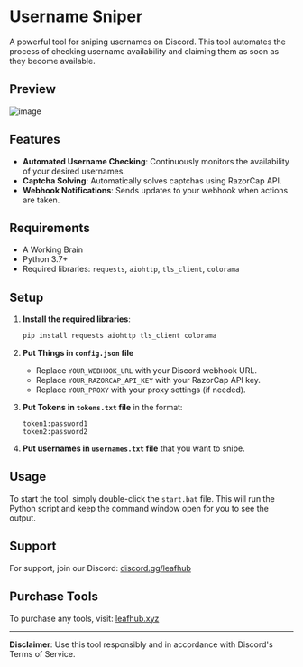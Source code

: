 # Username Sniper

A powerful tool for sniping usernames on Discord. This tool automates the process of checking username availability and claiming them as soon as they become available.


## Preview
![image](https://github.com/user-attachments/assets/c7ca493c-1a5e-4b81-8ac7-2f557ebb0109)
## Features

- **Automated Username Checking**: Continuously monitors the availability of your desired usernames.
- **Captcha Solving**: Automatically solves captchas using RazorCap API.
- **Webhook Notifications**: Sends updates to your webhook when actions are taken.

## Requirements

- A Working Brain
- Python 3.7+
- Required libraries: `requests`, `aiohttp`, `tls_client`, `colorama`

## Setup

1. **Install the required libraries**:
   ```bash
   pip install requests aiohttp tls_client colorama
   ```

2. **Put Things in `config.json` file** 

   - Replace `YOUR_WEBHOOK_URL` with your Discord webhook URL.
   - Replace `YOUR_RAZORCAP_API_KEY` with your RazorCap API key.
   - Replace `YOUR_PROXY` with your proxy settings (if needed).

3. **Put Tokens in `tokens.txt` file** in the format:
   ```
   token1:password1
   token2:password2
   ```

4. **Put usernames in  `usernames.txt` file** that you want to snipe.


## Usage

To start the tool, simply double-click the `start.bat` file. This will run the Python script and keep the command window open for you to see the output.

## Support

For support, join our Discord: [discord.gg/leafhub](https://discord.gg/leafhub)

## Purchase Tools

To purchase any tools, visit: [leafhub.xyz](https://leafhub.xyz)

---

**Disclaimer**: Use this tool responsibly and in accordance with Discord's Terms of Service.
